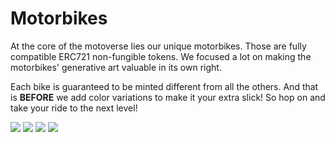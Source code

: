 # Motorbikes

At the core of the motoverse lies our unique motorbikes. Those are fully compatible ERC721 non-fungible tokens. We focused a lot on making the motorbikes' generative art valuable in its own right.&#x20;

Each bike is guaranteed to be minted different from all the others. And that is **BEFORE** we add color variations to make it your extra slick! So hop on and take your ride to the next level!

![](../.gitbook/assets/prototype\_04\_example.png) ![](../.gitbook/assets/prototype\_02\_example.png) ![](../.gitbook/assets/prototype\_03\_example.png) ![](../.gitbook/assets/prototype\_01\_example.png)

